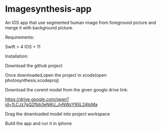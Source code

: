 # Imagesynthesis-app

An IOS app that use segmented human image from foreground picture and merge it with background picture. 

Requirements:

Swift > 4
IOS > 11

Installation:

Download the github project

Once downloaded,open the project in xcode(open photosynthesis.xcodeproj)

Download the coreml model from the given google drive link:

https://drive.google.com/open?id=1LCJz7gQ2fbb3eNAU_JyNWcY9SL24tsMa

Drag the downloaded model into project workspace 

Build the app and run it in iphone
